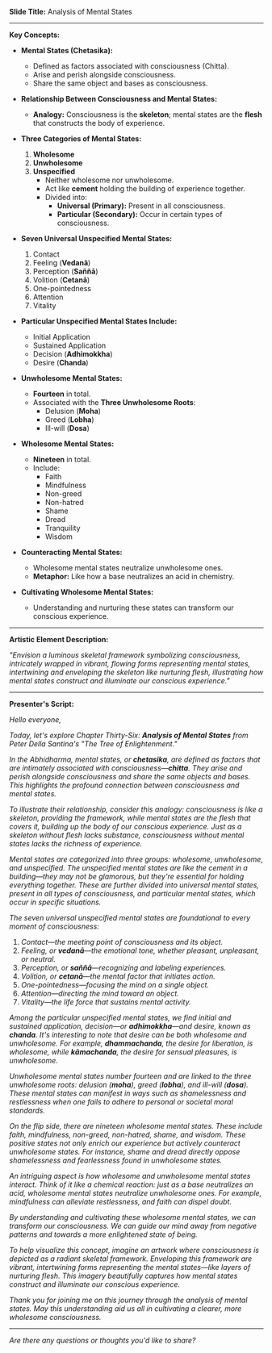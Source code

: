 **Slide Title:**
Analysis of Mental States

---

**Key Concepts:**

- **Mental States (Chetasika):**
  - Defined as factors associated with consciousness (Chitta).
  - Arise and perish alongside consciousness.
  - Share the same object and bases as consciousness.

- **Relationship Between Consciousness and Mental States:**
  - **Analogy:** Consciousness is the **skeleton**; mental states are the **flesh** that constructs the body of experience.

- **Three Categories of Mental States:**
  1. **Wholesome**
  2. **Unwholesome**
  3. **Unspecified**
     - Neither wholesome nor unwholesome.
     - Act like **cement** holding the building of experience together.
     - Divided into:
       - **Universal (Primary):** Present in all consciousness.
       - **Particular (Secondary):** Occur in certain types of consciousness.

- **Seven Universal Unspecified Mental States:**
  1. Contact
  2. Feeling (**Vedanā**)
  3. Perception (**Saññā**)
  4. Volition (**Cetanā**)
  5. One-pointedness
  6. Attention
  7. Vitality

- **Particular Unspecified Mental States Include:**
  - Initial Application
  - Sustained Application
  - Decision (**Adhimokkha**)
  - Desire (**Chanda**)

- **Unwholesome Mental States:**
  - **Fourteen** in total.
  - Associated with the **Three Unwholesome Roots**:
    - Delusion (**Moha**)
    - Greed (**Lobha**)
    - Ill-will (**Dosa**)

- **Wholesome Mental States:**
  - **Nineteen** in total.
  - Include:
    - Faith
    - Mindfulness
    - Non-greed
    - Non-hatred
    - Shame
    - Dread
    - Tranquility
    - Wisdom

- **Counteracting Mental States:**
  - Wholesome mental states neutralize unwholesome ones.
  - **Metaphor:** Like how a base neutralizes an acid in chemistry.

- **Cultivating Wholesome Mental States:**
  - Understanding and nurturing these states can transform our conscious experience.

---

**Artistic Element Description:**

*"Envision a luminous skeletal framework symbolizing consciousness, intricately wrapped in vibrant, flowing forms representing mental states, intertwining and enveloping the skeleton like nurturing flesh, illustrating how mental states construct and illuminate our conscious experience."*

---

**Presenter's Script:**

*Hello everyone,*

*Today, let's explore Chapter Thirty-Six: **Analysis of Mental States** from Peter Della Santina's "The Tree of Enlightenment."*

*In the Abhidharma, mental states, or **chetasika**, are defined as factors that are intimately associated with consciousness—**chitta**. They arise and perish alongside consciousness and share the same objects and bases. This highlights the profound connection between consciousness and mental states.*

*To illustrate their relationship, consider this analogy: consciousness is like a skeleton, providing the framework, while mental states are the flesh that covers it, building up the body of our conscious experience. Just as a skeleton without flesh lacks substance, consciousness without mental states lacks the richness of experience.*

*Mental states are categorized into three groups: wholesome, unwholesome, and unspecified. The unspecified mental states are like the cement in a building—they may not be glamorous, but they're essential for holding everything together. These are further divided into universal mental states, present in all types of consciousness, and particular mental states, which occur in specific situations.*

*The seven universal unspecified mental states are foundational to every moment of consciousness:*

1. *Contact—the meeting point of consciousness and its object.*
2. *Feeling, or **vedanā**—the emotional tone, whether pleasant, unpleasant, or neutral.*
3. *Perception, or **saññā**—recognizing and labeling experiences.*
4. *Volition, or **cetanā**—the mental factor that initiates action.*
5. *One-pointedness—focusing the mind on a single object.*
6. *Attention—directing the mind toward an object.*
7. *Vitality—the life force that sustains mental activity.*

*Among the particular unspecified mental states, we find initial and sustained application, decision—or **adhimokkha**—and desire, known as **chanda**. It's interesting to note that desire can be both wholesome and unwholesome. For example, **dhammachanda**, the desire for liberation, is wholesome, while **kāmachanda**, the desire for sensual pleasures, is unwholesome.*

*Unwholesome mental states number fourteen and are linked to the three unwholesome roots: delusion (**moha**), greed (**lobha**), and ill-will (**dosa**). These mental states can manifest in ways such as shamelessness and restlessness when one fails to adhere to personal or societal moral standards.*

*On the flip side, there are nineteen wholesome mental states. These include faith, mindfulness, non-greed, non-hatred, shame, and wisdom. These positive states not only enrich our experience but actively counteract unwholesome states. For instance, shame and dread directly oppose shamelessness and fearlessness found in unwholesome states.*

*An intriguing aspect is how wholesome and unwholesome mental states interact. Think of it like a chemical reaction: just as a base neutralizes an acid, wholesome mental states neutralize unwholesome ones. For example, mindfulness can alleviate restlessness, and faith can dispel doubt.*

*By understanding and cultivating these wholesome mental states, we can transform our consciousness. We can guide our mind away from negative patterns and towards a more enlightened state of being.*

*To help visualize this concept, imagine an artwork where consciousness is depicted as a radiant skeletal framework. Enveloping this framework are vibrant, intertwining forms representing the mental states—like layers of nurturing flesh. This imagery beautifully captures how mental states construct and illuminate our conscious experience.*

*Thank you for joining me on this journey through the analysis of mental states. May this understanding aid us all in cultivating a clearer, more wholesome consciousness.*

---

*Are there any questions or thoughts you'd like to share?*